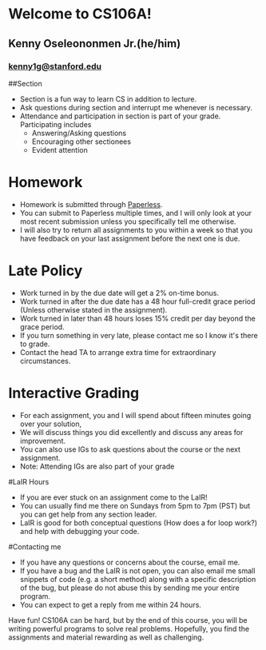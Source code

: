 # Welcome to CS106A!

## Kenny Oseleononmen Jr.(he/him)
### kenny1g@stanford.edu

##Section 
- Section is a fun way to learn CS in addition to lecture.  
- Ask questions during section and interrupt me whenever is necessary.
- Attendance and participation in section is part of your grade. Participating includes
   - Answering/Asking questions
   - Encouraging other sectionees
   - Evident attention


# Homework 
- Homework is submitted through [Paperless](https://paperless.stanford.edu).
- You can submit to Paperless multiple times, and I will only look at your most recent submission unless you specifically tell me otherwise.
- I will also try to return all assignments to you within a week so that you have feedback on your last assignment before the next one is due.

# Late Policy 
- Work turned in by the due date will get a 2% on-time bonus.
- Work turned in after the due date has a 48 hour full-credit grace period (Unless otherwise stated in the assignment). 
- Work turned in later than 48 hours loses 15% credit per day beyond the grace period. 
- If you turn something in very late, please contact me so I know it's there to grade. 
- Contact the head TA to arrange extra time for extraordinary circumstances.

# Interactive Grading 
- For each assignment, you and I will spend about fifteen minutes going over your solution, 
- We will discuss things you did excellently and discuss any areas for improvement.  
- You can also use IGs to ask questions about the course or the next assignment.  
- Note: Attending IGs are also part of your grade

#LaIR Hours 
- If you are ever stuck on an assignment  come to the LaIR! 
- You can usually find me there on Sundays from 5pm to 7pm (PST) but you can get help from any section leader. 
- LaIR is good for both conceptual questions (How does a for loop work?) and help with debugging your code.


#Contacting me 
- If you have any questions or concerns about the course, email me. 
- If you have a bug and the LaIR is not open, you can also email me small snippets of code (e.g. a short method) along with a specific description of the bug, but please do not abuse this by sending me your entire program. 
- You can expect to get a reply from me within 24 hours.

Have fun! CS106A can be hard, but by the end of this course, you will be writing powerful programs to solve real problems. Hopefully, you find the assignments and material rewarding as well as challenging.

